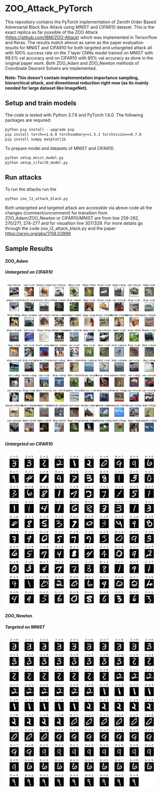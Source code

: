 # ZOO_Attack_PyTorch
This repository contains the PyTorch implementation of Zeroth Order Based Adversarial Black Box Attack using MNIST and CIFAR10 dataset. This is the exact replica as far possible of the ZOO Attack (https://github.com/IBM/ZOO-Attack) which was implemented in Tensorflow and Keras. The results match almost as same as the paper evaluation results for MNIST and CIFAR10 for both targeted and untargeted attack all with 100% success rate on the 7 layer CNNs model trained on MNIST with 99.5% val accuracy and on CIFAR10 with 80% val accuracy as done in the original paper work. Both ZOO_Adam and ZOO_Newton methods of Coordinate Descent Solvers are implemented.

**Note: This doesn't contain implementation importance sampling, hierarchical attack, and dimentional reduction right now (as its mainly needed for large dataset like ImageNet).**

## Setup and train models
The code is tested with Python 3.7.6 and PyTorch 1.6.0. The following packages are required:
```
python pip install --upgrade pip
pip install torch==1.6.0 torchsummary==1.5.1 torchvision==0.7.0
pip install numpy matplotlib 
```
To prepare model and datasets of MNIST and CIFAR10
```
python setup_mnist_model.py
python setup_cifar10_model.py
```
## Run attacks
To run the attacks run the 
```
python zoo_l2_attack_black.py
```
Both untargeted and targeted attack are accessible via above code all the changes (comment/uncomment) for transition from ZOO_Adam/ZOO_Newton or CIFAR10/MNIST are from line 259-262, 270/271, 274-277 and for visualtion line 307/329. For more details go through the code zoo_l2_attack_black.py and the paper https://arxiv.org/abs/1708.03999

## Sample Results
#### ZOO_Adam 
##### Untargeted on CIFAR10
![](/sample_results/adam_untargeted_cifar10.png)
##### Untargeted on CIFAR10
![](/sample_results/adam_untargeted_mnist.png)
#### ZOO_Newton
##### Targeted on MNIST
![](/sample_results/newton_targeted_mnist.png)
